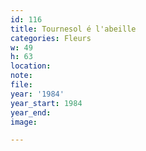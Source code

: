 ```yaml
---
id: 116
title: Tournesol é l'abeille
categories: Fleurs
w: 49
h: 63
location:
note:
file:
year: '1984'
year_start: 1984
year_end:
image:

---
```

